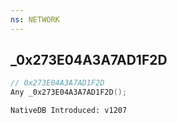 ```yaml
---
ns: NETWORK
---
```

## _0x273E04A3A7AD1F2D

```c
// 0x273E04A3A7AD1F2D
Any _0x273E04A3A7AD1F2D();
```

```
NativeDB Introduced: v1207
```

